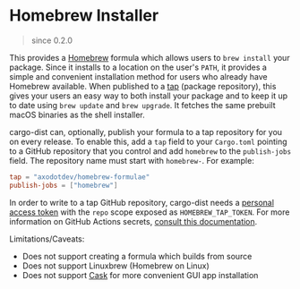 # Homebrew Installer

> since 0.2.0

This provides a [Homebrew](https://brew.sh) formula which allows users to `brew install` your package. Since it installs to a location on the user's `PATH`, it provides a simple and convenient installation method for users who already have Homebrew available. When published to a [tap](https://docs.brew.sh/Taps) (package repository), this gives your users an easy way to both install your package and to keep it up to date using `brew update` and `brew upgrade`. It fetches the same prebuilt macOS binaries as the shell installer.

cargo-dist can, optionally, publish your formula to a tap repository for you on every release. To enable this, add a `tap` field to your `Cargo.toml` pointing to a GitHub repository that you control and add `homebrew` to the `publish-jobs` field. The repository name must start with `homebrew-`. For example:

```toml
tap = "axodotdev/homebrew-formulae"
publish-jobs = ["homebrew"]
```

In order to write to a tap GitHub repository, cargo-dist needs a [personal access token](https://github.com/settings/tokens/new?scopes=repo) with the `repo` scope exposed as `HOMEBREW_TAP_TOKEN`. For more information on GitHub Actions secrets, [consult this documentation](https://docs.github.com/en/actions/security-guides/encrypted-secrets).

Limitations/Caveats:

* Does not support creating a formula which builds from source
* Does not support Linuxbrew (Homebrew on Linux)
* Does not support [Cask][issue-cask] for more convenient GUI app installation



[issue-cask]: https://github.com/axodotdev/cargo-dist/issues/309
